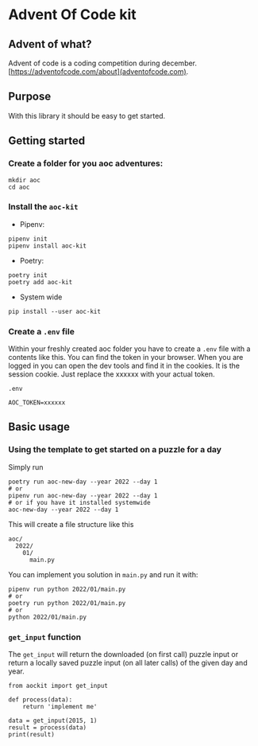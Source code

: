 # Advent Of Code kit

## Advent of what?

Advent of code is a coding competition during december. 
[https://adventofcode.com/about](adventofcode.com).


## Purpose

With this library it should be easy to get started.

## Getting started

### Create a folder for you aoc adventures:

```
mkdir aoc
cd aoc
```

### Install the `aoc-kit` 

* Pipenv:
```
pipenv init
pipenv install aoc-kit
```

* Poetry:
```
poetry init
poetry add aoc-kit
```

* System wide
```
pip install --user aoc-kit
```

### Create a `.env` file
Within your freshly created aoc folder you have to create a `.env` file with a
contents like this. You can find the token in your browser. When you are logged
in you can open the dev tools and find it in the cookies. It is the session
cookie. Just replace the xxxxxx with your actual token.

`.env`
```
AOC_TOKEN=xxxxxx
```

## Basic usage

### Using the template to get started on a puzzle for a day

Simply run
```
poetry run aoc-new-day --year 2022 --day 1
# or
pipenv run aoc-new-day --year 2022 --day 1
# or if you have it installed systemwide
aoc-new-day --year 2022 --day 1
```
This will create a file structure like this
```
aoc/
  2022/
    01/
      main.py
```
You can implement you solution in `main.py` and run it with:
```
pipenv run python 2022/01/main.py
# or
poetry run python 2022/01/main.py
# or
python 2022/01/main.py
```

### `get_input` function

The `get_input` will return the downloaded (on first call) puzzle input or
return a locally saved puzzle input (on all later calls) of the given day and
year.

```
from aockit import get_input

def process(data):
    return 'implement me'

data = get_input(2015, 1)
result = process(data)
print(result)
```
